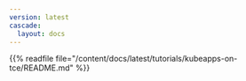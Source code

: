 ```yaml
---
version: latest
cascade:
  layout: docs
---
```


{{%  readfile file="/content/docs/latest/tutorials/kubeapps-on-tce/README.md" %}}
